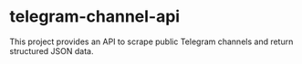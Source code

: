 # telegram-channel-api
This project provides an API to scrape public Telegram channels and return structured JSON data.
